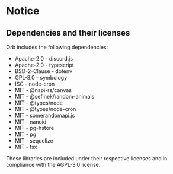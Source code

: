 # Notice

## Dependencies and their licenses

Orb includes the following dependencies:

- Apache-2.0 - discord.js
- Apache-2.0 - typescript
- BSD-2-Clause - dotenv
- GPL-3.0 - symbology
- ISC - node-cron
- MIT - @napi-rs/canvas
- MIT - @sefinek/random-animals
- MIT - @types/node
- MIT - @types/node-cron
- MIT - somerandomapi.js
- MIT - nanoid
- MIT - pg-hstore
- MIT - pg
- MIT - sequelize
- MIT - tsx

These libraries are included under their respective licenses and in compliance with the AGPL-3.0 license.
